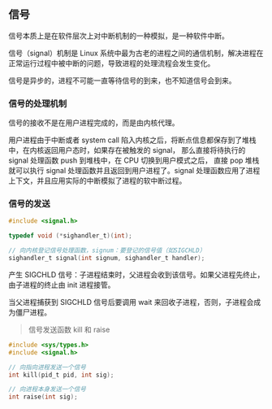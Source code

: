 ## 信号

信号本质上是在软件层次上对中断机制的一种模拟，是一种软件中断。

信号（signal）机制是 Linux 系统中最为古老的进程之间的通信机制，解决进程在正常运行过程中被中断的问题，导致进程的处理流程会发生变化。

信号是异步的，进程不可能一直等待信号的到来，也不知道信号会到来。

### 信号的处理机制

信号的接收不是在用户进程完成的，而是由内核代理。

用户进程由于中断或者 system call 陷入内核之后，将断点信息都保存到了堆栈中，在内核返回用户态时，如果存在被触发的 signal，
那么直接将待执行的 signal 处理函数 push 到堆栈中，在 CPU 切换到用户模式之后，
直接 pop 堆栈就可以执行 signal 处理函数并且返回到用户进程了。signal 处理函数应用了进程上下文，并且应用实际的中断模拟了进程的软中断过程。

### 信号的发送

```c
#include <signal.h>

typedef void (*sighandler_t)(int);

// 向内核登记信号处理函数，signum：要登记的信号值（如SIGCHLD）
sighandler_t signal(int signum, sighandler_t handler);
```

产生 SIGCHLD 信号：子进程结束时，父进程会收到该信号。如果父进程先终止，由子进程的终止由 init 进程接管。

当父进程捕获到 SIGCHLD 信号后要调用 wait 来回收子进程，否则，子进程会成为僵尸进程。

> 信号发送函数 kill 和 raise

```c
#include <sys/types.h>
#include <signal.h>

// 向指向进程发送一个信号
int kill(pid_t pid, int sig);

// 向进程本身发送一个信号
int raise(int sig);
```


